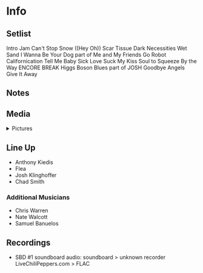 # Info

## Setlist

Intro Jam
Can't Stop
Snow ((Hey Oh))
Scar Tissue
Dark Necessities
Wet Sand
I Wanna Be Your Dog part of
Me and My Friends
Go Robot
Californication
Tell Me Baby
Sick Love
Suck My Kiss
Soul to Squeeze
By the Way
ENCORE BREAK
Higgs Boson Blues part of JOSH
Goodbye Angels
Give It Away

## Notes

## Media 

<details>
  <summary>Pictures</summary>
  <!--<img alt="Setlist" title="Setlist" src="_.jpg" height="200" />
  <img alt="Clipping" title="Clipping" src="_.jpg" height="200" />
  <img alt="Flyer" title="Flyer" src="_.jpg" height="200" />-->
</details>

## Line Up

* Anthony Kiedis
* Flea
* Josh Klinghoffer
* Chad Smith

### Additional Musicians

* Chris Warren  
* Nate Walcott  
* Samuel Banuelos

## Recordings

* SBD #1 soundboard audio: soundboard > unknown recorder LiveChiliPeppers.com > FLAC
